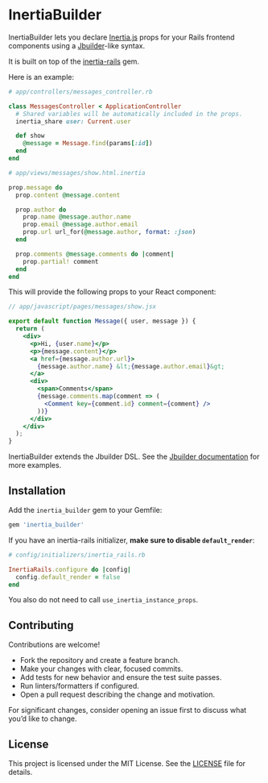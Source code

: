 # InertiaBuilder

InertiaBuilder lets you declare [Inertia.js](https://inertiajs.com/) props for your Rails frontend components using a [Jbuilder](https://github.com/rails/jbuilder)-like syntax.

It is built on top of the [inertia-rails](https://github.com/inertiajs/inertia-rails) gem.

Here is an example:

```ruby
# app/controllers/messages_controller.rb

class MessagesController < ApplicationController
  # Shared variables will be automatically included in the props.
  inertia_share user: Current.user

  def show
    @message = Message.find(params[:id])
  end
end
```

```ruby
# app/views/messages/show.html.inertia

prop.message do
  prop.content @message.content

  prop.author do
    prop.name @message.author.name
    prop.email @message.author.email
    prop.url url_for(@message.author, format: :json)
  end

  prop.comments @message.comments do |comment|
    prop.partial! comment
  end
end
```

This will provide the following props to your React component:

```jsx
// app/javascript/pages/messages/show.jsx

export default function Message({ user, message }) {
  return (
    <div>
      <p>Hi, {user.name}</p>
      <p>{message.content}</p>
      <a href={message.author.url}>
        {message.author.name} &lt;{message.author.email}&gt;
      </a>
      <div>
        <span>Comments</span>
        {message.comments.map(comment => (
          <Comment key={comment.id} comment={comment} />
        ))}
      </div>
    </div>
  );
}
```

InertiaBuilder extends the Jbuilder DSL. See the [Jbuilder documentation](https://github.com/rails/jbuilder) for more examples.

## Installation

Add the `inertia_builder` gem to your Gemfile:

```ruby
gem 'inertia_builder'
```

If you have an inertia-rails initializer, **make sure to disable `default_render`**:

```ruby
# config/initializers/inertia_rails.rb

InertiaRails.configure do |config|
  config.default_render = false
end
```

You also do not need to call `use_inertia_instance_props`.

## Contributing

Contributions are welcome!

- Fork the repository and create a feature branch.
- Make your changes with clear, focused commits.
- Add tests for new behavior and ensure the test suite passes.
- Run linters/formatters if configured.
- Open a pull request describing the change and motivation.

For significant changes, consider opening an issue first to discuss what you’d like to change.

## License

This project is licensed under the MIT License. See the [LICENSE](./LICENSE) file for details.
